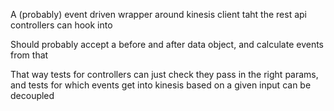 A (probably) event driven wrapper around kinesis client taht the rest api controllers can hook into

Should probably accept a before and after data object, and calculate events from that

That way tests for controllers can just check they pass in the right params, and tests for which events get into kinesis based on a given input can be decoupled

